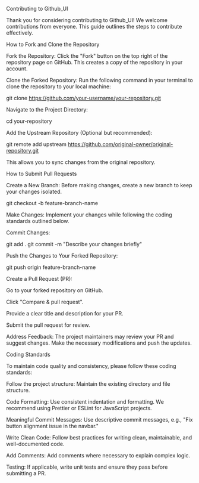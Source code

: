 Contributing to  Github_UI

Thank you for considering contributing to Github_UI! We welcome contributions from everyone. This guide outlines the steps to contribute effectively.

How to Fork and Clone the Repository

Fork the Repository: Click the "Fork" button on the top right of the repository page on GitHub. This creates a copy of the repository in your account.

Clone the Forked Repository: Run the following command in your terminal to clone the repository to your local machine:

git clone https://github.com/your-username/your-repository.git

Navigate to the Project Directory:

cd your-repository

Add the Upstream Repository (Optional but recommended):

git remote add upstream https://github.com/original-owner/original-repository.git

This allows you to sync changes from the original repository.

How to Submit Pull Requests

Create a New Branch: Before making changes, create a new branch to keep your changes isolated.

git checkout -b feature-branch-name

Make Changes: Implement your changes while following the coding standards outlined below.

Commit Changes:

git add .
git commit -m "Describe your changes briefly"

Push the Changes to Your Forked Repository:

git push origin feature-branch-name

Create a Pull Request (PR):

Go to your forked repository on GitHub.

Click "Compare & pull request".

Provide a clear title and description for your PR.

Submit the pull request for review.

Address Feedback: The project maintainers may review your PR and suggest changes. Make the necessary modifications and push the updates.

Coding Standards

To maintain code quality and consistency, please follow these coding standards:

Follow the project structure: Maintain the existing directory and file structure.

Code Formatting: Use consistent indentation and formatting. We recommend using Prettier or ESLint for JavaScript projects.

Meaningful Commit Messages: Use descriptive commit messages, e.g., "Fix button alignment issue in the navbar."

Write Clean Code: Follow best practices for writing clean, maintainable, and well-documented code.

Add Comments: Add comments where necessary to explain complex logic.

Testing: If applicable, write unit tests and ensure they pass before submitting a PR.

